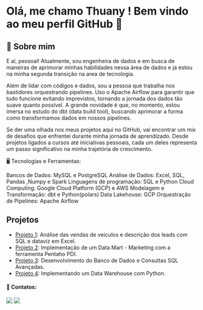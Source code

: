# Olá, me chamo Thuany ! Bem vindo ao meu perfil GitHub 👋

## 💫 Sobre mim

E aí, pessoal! Atualmente, sou engenheira de dados e em busca de maneiras de aprimorar minhas habilidades nessa área de dados e ja estou na minha segunda transição na area de tecnologia. 

Além de lidar com códigos e dados, sou a pessoa que trabalha nos bastidores orquestrando pipelines. Uso o Apache Airflow para garantir que tudo funcione evitando imprevistos, tornando a jornada dos dados tão suave quanto possível. A grande novidade é que, no momento, estou imersa no estudo do dbt (data build tool), buscando aprimorar a forma como transformamos dados em nossos pipelines.

Se der uma olhada nos meus projetos aqui no GitHub, vai encontrar um mix de desafios que enfrentei durante minha jornada de aprendizado. Desde projetos ligados a cursos até iniciativas pessoais, cada um deles representa um passo significativo na minha trajetória de crescimento.

🖥️ Tecnologias e Ferramentas:

Bancos de Dados: MySQL e PostgreSQL
Análise de Dados: Excel, SQL, Pandas ,Numpy e Spark
Linguagens de programação: SQL e Python
Cloud Computing: Google Cloud Platform (GCP) e AWS
Modelagem e Transformação: dbt e Python(polars)
Data Lakehouse: GCP 
Orquestração de Pipelines: Apache Airflow


## Projetos
- [Projeto 1](https://github.com/thuanyvermelho/Analises_Dados_SQL/tree/1---An%C3%A1lise-de-Vendas-de-uma-rede-de-lojas-de-veiculos): Análise das vendas de veiculos e descrição dos leads com SQL e dataviz em Excel.
- [Projeto 2](https://github.com/thuanyvermelho/Data_Mart_Pentaho): Implementação de um Data Mart - Marketing com a ferramenta Pentaho PDI.
- [Projeto 3](https://github.com/thuanyvermelho/ProjetoBI_completo/tree/1-Desenvolvimento-do-Banco-de-Dados-e-Consultas-SQL-Avan%C3%A7adas): Desenvolvimento do Banco de Dados e Consultas SQL Avançadas.
- [Projeto 4](https://github.com/thuanyvermelho/ProjetoBI_completo/tree/2-Implementando_DataWarehouse): Implementando um Data Warehouse com Python.    
 

         
   
#### 📩 Contatos:

<div>
<a href ="mailto:thuanyvermelho@gmail.com"><img src="https://img.shields.io/badge/Gmail-D14836?style=for-the-badge&logo=gmail&logoColor=white" 
target="_blank"></a>
<a href="[https://www.linkedin.com/in/thuanyvermelho/](https://www.linkedin.com/in/thuanyvermelho/)" target="_blank"><img src="https://img.shields.io/badge/-LinkedIn-%230077B5?style=for-the-badge&logo=linkedin&logoColor=white" target="_blank"></a>   
</div>
          
          
